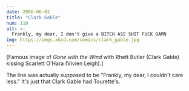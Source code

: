 ```yaml
---
date: 2006-06-02
title: "Clark Gable"
num: 110
alt: >-
  Frankly, my dear, I don't give a BITCH ASS SHIT FUCK DAMN
img: https://imgs.xkcd.com/comics/clark_gable.jpg
---
```

[Famous image of *Gone with the Wind* with Rhett Butler (Clark Gable) kissing Scarlett O'Hara (Vivien Leigh).]

The line was actually supposed to be "Frankly, my dear, I couldn't care less." It's just that Clark Gable had Tourette's.